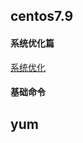 ## centos7.9

#### 系统优化篇
[系统优化](https://github.com/xusxlinux/Document/blob/master/kubernetes/01-%E7%8E%AF%E5%A2%83%E5%87%86%E5%A4%87.md)

#### 基础命令
## yum

